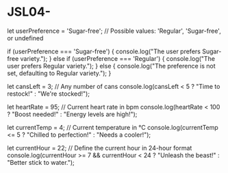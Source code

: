 # JSL04-

let userPreference = 'Sugar-free'; // Possible values: 'Regular', 'Sugar-free', or undefined

if (userPreference === 'Sugar-free') {
    console.log("The user prefers Sugar-free variety.");
} else if (userPreference === 'Regular') {
    console.log("The user prefers Regular variety.");
} else {
    console.log("The preference is not set, defaulting to Regular variety.");
}

let cansLeft = 3; // Any number of cans
console.log(cansLeft < 5 ? "Time to restock!" : "We're stocked!");

let heartRate = 95; // Current heart rate in bpm
console.log(heartRate < 100 ? "Boost needed!" : "Energy levels are high!");

let currentTemp = 4; // Current temperature in °C
console.log(currentTemp <= 5 ? "Chilled to perfection!" : "Needs a cooler!");

let currentHour = 22; // Define the current hour in 24-hour format
console.log(currentHour >= 7 && currentHour < 24 ? "Unleash the beast!" : "Better stick to water.");
